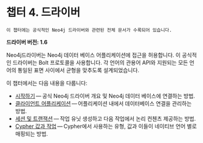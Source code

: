 # 챕터 4. 드라이버

```
이 챕터에는 공식적인 Neo4j 드라이버와 관련된 전체 문서가 수록되어 있습니다.  
```

**드라이버 버전: 1.6**


Neo4j드라이버는 Neo4j 데이터 베이스 어플리케이션에 접근을 허용합니다. 이 공식적인 드라이버는 Bolt 프로토콜을 사용합니다. 각 언어의 관용어 API와 지원되는 모든 언어의 통일된 표면 사이에서 균형을 맞추도록 설계되었습니다.

이 챕터에서는 다음 내용을 다룹니다:

+ [시작하기](./get-started.md) — 공식 Neo4j 드라이버 개요 및 Neo4j 데이터 베이스에 연결하는 방법.
+ [클라이언트 어플리케이션](./client-applications.md) — 어플리케이션 내에서 데이터베이스 연결을 관리하는 방법.
+ [세션 및 트랜잭션](./sessions-transactions.md) — 작업 유닛 생성하고 다음 작업에서 논리 컨첸츠 제공하는 방법. 
+ [Cypher 값과 작업](./cypher-values.md) — Cypher에서 사용하는 유형, 값과 이들이 네이티브 언어 별로 매핑되는 방법.